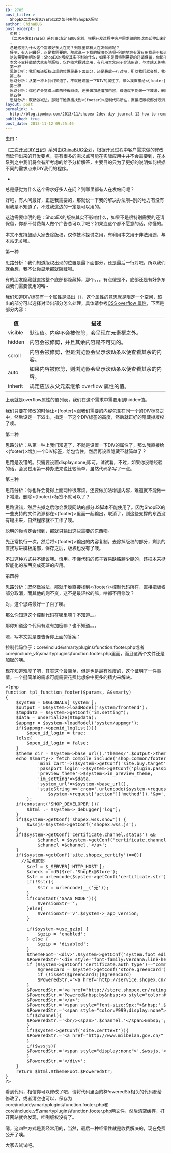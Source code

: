```yaml
---
ID: 2785
post_title: >
  ShopEX二次开发DIY日记12之如何去除ShopEX版权
author: ChinaBUG
post_excerpt: |
  虫曰：
  《二次开发DIY日记》系列由ChinaBUG企划，根据开发过程中客户需求做的修改而延伸出来的开发要点，将有很多的需求点可能在实际应用中并不会需要到，在本系列之中我们将会有所考虑的给予分析解答，主要目的只为了更好的说明如何根据不同的需求点来DIY我们的程序。
  -
  总是感觉为什么这个需求好多人在问？到哪里都有人在发帖问呢？
  好吧，有人问最好，正是我需要的，那就说一下我的解决办法呗~别的地方有没有用我是不知道了，不过我这边的一定是可以用的。
  这边需要申明的是：ShopEX的版权其实不影响什么，如果不是很特别需要的还请保留，你都不付费帮人做个广告总可以了吧？如果连这个都不愿意的话，你懂的。
  本文不支持鼓励大家去除版权，仅作技术探讨之用，有利用本文用于非法用途，与本站无关噢。
  第一种
  思路分析：我们知道版权出现的位置是最下面部分，还是最后一行对吧，所以我们就会想，我不让你显示那就隐藏呗。
  第二种
  思路分析：从第一种上我们知道了，不就是设置一下DIV的属性了，那么我直接给<{footer}>增加一个DIV标签，给包含住，然后再设置隐藏不就简单了？
  第三种
  思路分析：你也许会觉得上面两种很麻烦，还要做加法增加内容，难道就不能做一下减法，删除<{footer}>标签不就可以了？
  第四种
  思路分析：既然做减法，那就干脆直接找到<{footer}>控制代码所在，直接把版权部分取消，而其他的则不变，这不是最轻松的嘛，啥都不用修改？
layout: post
permalink: >
  http://blog.ipodmp.com/2013/11/shopex-2dev-diy-journal-12-how-to-remove-shopex-copyright.html
published: true
post_date: 2013-11-12 09:25:46
---
```

虫曰：

《<a href="http://blog.ipodmp.com/?s=二次开发DIY日记">二次开发DIY日记</a>》系列由<a href="http://blog.ipodmp.com/about-chinabug/">ChinaBUG</a>企划，根据开发过程中客户需求做的修改而延伸出来的开发要点，将有很多的需求点可能在实际应用中并不会需要到，在本系列之中我们将会有所考虑的给予分析解答，主要目的只为了更好的说明如何根据不同的需求点来DIY我们的程序。

-

总是感觉为什么这个需求好多人在问？到哪里都有人在发帖问呢？

好吧，有人问最好，正是我需要的，那就说一下我的解决办法呗~别的地方有没有用我是不知道了，不过我这边的一定是可以用的。

这边需要申明的是：ShopEX的版权其实不影响什么，如果不是很特别需要的还请保留，你都不付费帮人做个广告总可以了吧？如果连这个都不愿意的话，你懂的。

本文不支持鼓励大家去除版权，仅作技术探讨之用，有利用本文用于非法用途，与本站无关噢。

第一种

思路分析：我们知道版权出现的位置是最下面部分，还是最后一行对吧，所以我们就会想，我不让你显示那就隐藏呗。

有的朋友隐藏就直接整个底部都隐藏掉，那个。。。有点傻是不，底部还是有好多东西我们需要使用的哈~

我们知道DIV标签有一个属性是溢出（），这个属性的意思就是限定一个空间，超出的部分可以选择对溢出部分怎么处理，具体请参考<a href="http://www.w3school.com.cn/css/pr_pos_overflow.asp">CSS overflow 属性</a>，下面是部分内容：
<table>
<tbody>
<tr>
<th>值</th>
<th>描述</th>
</tr>
<tr>
<td>visible</td>
<td>默认值。内容不会被修剪，会呈现在元素框之外。</td>
</tr>
<tr>
<td>hidden</td>
<td>内容会被修剪，并且其余内容是不可见的。</td>
</tr>
<tr>
<td>scroll</td>
<td>内容会被修剪，但是浏览器会显示滚动条以便查看其余的内容。</td>
</tr>
<tr>
<td>auto</td>
<td>如果内容被修剪，则浏览器会显示滚动条以便查看其余的内容。</td>
</tr>
<tr>
<td>inherit</td>
<td>规定应该从父元素继承 overflow 属性的值。</td>
</tr>
</tbody>
</table>
上表就是overflow属性的值列表，我们在这个需求中需要用到hidden值。

我们只要在修改的时候让&lt;{footer}&gt;跟我们需要的内容包含在同一个的DIV标签之中，然后设定一下溢出，指定一下这个DIV标签的高度，然后就正好的隐藏掉版权了噢。

第二种

思路分析：从第一种上我们知道了，不就是设置一下DIV的属性了，那么我直接给&lt;{footer}&gt;增加一个DIV标签，给包含住，然后再设置隐藏不就简单了？

思路是没错的。只需要设置display:none;即可。试试看，不过，如果你没啥经验的话，会发觉用第一种办法来说比较简单，虽然代码多写了一点。

第三种

思路分析：你也许会觉得上面两种很麻烦，还要做加法增加内容，难道就不能做一下减法，删除&lt;{footer}&gt;标签不就可以了？

思路没错，然后去掉之后你会发现网站的部分JS脚本不能使用了。因为ShopEX的一些支持的文件资源都在&lt;{footer}&gt;里面一起输出，取消了，则这些支撑的东西没有输出来，自然程序就不工作了噢。

聪明的你肯定会想到，那就只输出这些需要的东西呗。

先正常执行一次，然后将&lt;{footer}&gt;输出的内容复制，去除掉版权的部分，剩余的直接写进模板尾部，保存之后，版权也没有了噢。

不过这种方式并不建议噢。慎用。不懂代码的孩子容易缺胳膊少腿的，还把本来挺智能化的东西变成死班的应用。

第四种

思路分析：既然做减法，那就干脆直接找到&lt;{footer}&gt;控制代码所在，直接把版权部分取消，而其他的则不变，这不是最轻松的嘛，啥都不用修改？

对，这个思路最好一了百了噢。

那么你知道这个控制代码在哪里嘛？不知道。。。

那你知道这个代码有没有加密嘛？也不知道。。。

嗯，写本文就是要告诉你上面的答案：

控制代码位于：core\include\smartyplugins\function.footer.php或者core\include_v5\smartyplugins\function.footer.php里面，而且这两个文件还是加密的噢。

现在知道难度了吧，其实这个最简单，但是也是最有难度的，这个证明了一件事情，一个挺简单的需求可能需要花费比想象中更多的精力来解决。
<pre>&lt;?php
function tpl_function_footer($params, &amp;$smarty)
{
    $system = &amp;$GLOBALS['system'];
    $output = &amp;$system-&gt;loadModel('system/frontend');
    $tmpdata = $system-&gt;getConf("im.setting");
    $data = unserialize($tmpdata);
    $appmgr = $system-&gt;loadModel('system/appmgr');
    if($appmgr-&gt;openid_loglist()){
        $open_id_login = true; 
    }else{
        $open_id_login = false; 
    }
    $theme_dir = $system-&gt;base_url().'themes/'.$output-&gt;theme;
    echo $smarty-&gt;_fetch_compile_include('shop:common/footer.html',array('theme_dir'=&gt;$theme_dir,'certtext'=&gt;'&lt;a href="http://www.miibeian.gov.cn/ " target="blank"&gt;'.$system-&gt;getConf('site.certtext').'&lt;/a&gt;',
            'mini_cart'=&gt;($system-&gt;getConf('site.buy.target')==3),
            'passport_login'=&gt;$system-&gt;getConf('plugin.passport.config.current_use'),
            'preview_theme'=&gt;$system-&gt;in_preview_theme,
            'im_setting'=&gt;$data,
            'system_url'=&gt;$system-&gt;base_url(),
            'stateString'=&gt;'cron='.urlencode($system-&gt;request['action']['controller'].':'.
                $system-&gt;request['action']['method']).'&amp;p='.urlencode($system-&gt;request['action']['args'][0]),'certi_id'=&gt;$system-&gt;getConf('certificate.id'),'openid_lg_url'=&gt;urlencode($system-&gt;base_url()),'openid_open'=&gt;$open_id_login)
        );
    if(constant('SHOP_DEVELOPER')){
        $html .= $system-&gt;_debugger['log'];
    }
    if($system-&gt;getConf('shopex.wss.show')) {
        $wssjs=$system-&gt;getConf('shopex.wss.js');
    }
    if($system-&gt;getConf('certificate.channel.status') &amp;&amp;                    $system-&gt;getConf('certificate.channel.status')===true){
            $channel = $system-&gt;getConf('certificate.channel.service').'&lt;a href="'.$system-&gt;getConf('certificate.channel.url').'" target="_blank"&gt;'.$system-&gt;getConf('certificate.channel.name');
            $channel =$channel.'&lt;/a&gt;';
    }
    if($system-&gt;getConf('site.shopex_certify')==0){
      //站点底部
        $ref = $_SERVER['HTTP_HOST'];
        $check = md5($ref.'ShopEx@Store');
        $str = urlencode($system-&gt;getConf('certificate.str'));
        if(!$str){
            $str = urlencode(__('无'));
        }
        if(constant('SAAS_MODE')){
            $versionStr='';
        }else{
            $versionStr='v'.$system-&gt;_app_version;
        }

        if($system-&gt;use_gzip) {
            $gzip = 'enabled';
        } else {
            $gzip = 'disabled';
        }
        $themeFoot='&lt;div&gt;'.$system-&gt;getConf('system.foot_edit').'&lt;/div&gt;';
        $PoweredStr='&lt;div style="font-family:Verdana;line-height:20px!important;height:auto!important;font-size:11px!important;text-align:center;overflow:none!important;text-indent:0!important;"&gt;';
        if ($system-&gt;getConf('certificate.auth_type')=="commercial"){
            $greencard = $system-&gt;getConf('store.greencard');
            if (!isset($greencard)||$greencard)
            $PoweredStr.="&lt;a href='http://service.shopex.cn/show/certinfo.php?certi_id=".$system-&gt;getConf('certificate.id')."&amp;url=".rawurlencode($system-&gt;base_url())."' target='_blank'&gt;&lt;img src='statics/bottom-authorize.gif'&gt;&lt;/a&gt;&lt;br&gt;";
        }
        $PoweredStr.='&lt;a href="http://store.shopex.cn/rating/store_detail.php?ref='.$ref.'&amp;check='.$check.'&amp;str='.$str.'" target="_blank" style="color:#666;text-decoration:none;cursor:pointer"&gt;';
        $PoweredStr.='Powered&amp;nbsp;by&amp;nbsp;&lt;b style="color:#5c719e"&gt;Shop&lt;/b&gt;&lt;b style="color:#f39000"&gt;Ex&lt;/b&gt;';
        $PoweredStr.='&lt;/a&gt;';
        $PoweredStr.='&lt;span style="font-size:9px;"&gt;&amp;nbsp;'.$versionStr.'&lt;/span&gt;';
        $PoweredStr.='&lt;span style="color:#999;display:none"&gt;&amp;nbsp|Gzip '.$gzip.'&lt;/span&gt;&amp;nbsp;';
        if($channel){
        $PoweredStr.='&lt;br/&gt;&lt;span&gt;'.$channel.'&lt;/span&gt;&amp;nbsp;';
        }
        if($system-&gt;getConf('site.certtext')){
        $PoweredStr.='&lt;a href="http://www.miibeian.gov.cn/" target="blank" style="color:#666;text-decoration:none;cursor:pointer;display:block;"&gt;'.$system-&gt;getConf('site.certtext').'&lt;/a&gt;';
        }
        if($wssjs){
        $PoweredStr.='&lt;span style="display:none"&gt;'.$wssjs.'&lt;/span&gt;';
        }
        $PoweredStr.='&lt;/div&gt;';
    }
    return $html.$themeFoot.$PoweredStr;
}
?&gt;</pre>
看到代码，相信你可以修改了吧，请将代码里面的$PoweredStr相关的代码都给修改了，或者清空也可以，保存为core\include\smartyplugins\function.footer.php和core\include_v5\smartyplugins\function.footer.php两文件，然后清空缓存，打开网站就会发现，哇咧版权没有了。

嗯，这四种方式是我经常用的，当然，最后一种经常性就是收费解决的，现在免费公开了噢。

大家去试试吧。